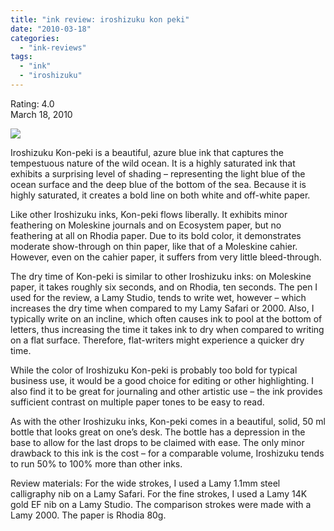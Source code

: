 ```yaml
---
title: "ink review: iroshizuku kon peki"
date: "2010-03-18"
categories: 
  - "ink-reviews"
tags: 
  - "ink"
  - "iroshizuku"
---
```


Rating: 4.0  
March 18, 2010

[![](http://s3.media.squarespace.com/production/1431296/16917466/_PYw92neEA7o/TP-FFwOTyUI/AAAAAAAAALo/9gpfxMCa4CM/s1600/kon%2Bpeki.jpg)](http://s3.media.squarespace.com/production/1431296/16917466/_PYw92neEA7o/TP-FFwOTyUI/AAAAAAAAALo/9gpfxMCa4CM/s1600/kon%2Bpeki.jpg)

  
Iroshizuku Kon-peki is a beautiful, azure blue ink that captures the tempestuous nature of the wild ocean. It is a highly saturated ink that exhibits a surprising level of shading – representing the light blue of the ocean surface and the deep blue of the bottom of the sea. Because it is highly saturated, it creates a bold line on both white and off-white paper.

Like other Iroshizuku inks, Kon-peki flows liberally. It exhibits minor feathering on Moleskine journals and on Ecosystem paper, but no feathering at all on Rhodia paper. Due to its bold color, it demonstrates moderate show-through on thin paper, like that of a Moleskine cahier. However, even on the cahier paper, it suffers from very little bleed-through.

The dry time of Kon-peki is similar to other Iroshizuku inks: on Moleskine paper, it takes roughly six seconds, and on Rhodia, ten seconds. The pen I used for the review, a Lamy Studio, tends to write wet, however – which increases the dry time when compared to my Lamy Safari or 2000. Also, I typically write on an incline, which often causes ink to pool at the bottom of letters, thus increasing the time it takes ink to dry when compared to writing on a flat surface. Therefore, flat-writers might experience a quicker dry time.

While the color of Iroshizuku Kon-peki is probably too bold for typical business use, it would be a good choice for editing or other highlighting. I also find it to be great for journaling and other artistic use – the ink provides sufficient contrast on multiple paper tones to be easy to read.

As with the other Iroshizuku inks, Kon-peki comes in a beautiful, solid, 50 ml bottle that looks great on one’s desk. The bottle has a depression in the base to allow for the last drops to be claimed with ease. The only minor drawback to this ink is the cost – for a comparable volume, Iroshizuku tends to run 50% to 100% more than other inks.

Review materials: For the wide strokes, I used a Lamy 1.1mm steel calligraphy nib on a Lamy Safari. For the fine strokes, I used a Lamy 14K gold EF nib on a Lamy Studio. The comparison strokes were made with a Lamy 2000. The paper is Rhodia 80g.
